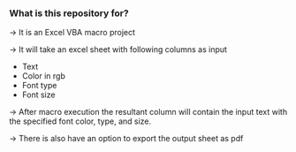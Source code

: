 ### What is this repository for? ###

-> It is an Excel VBA macro project

-> It will take an excel sheet with following columns as input
   - Text
   - Color in rgb
   - Font type
   - Font size

-> After macro execution the resultant column will contain the input text with the specified font color, type, and size.

-> There is also have an option to export the output sheet as pdf